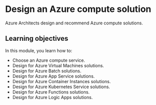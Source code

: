# Design an Azure compute solution

Azure Architects design and recommend Azure compute solutions.

## Learning objectives

In this module, you learn how to:

- Choose an Azure compute service.
- Design for Azure Virtual Machines solutions.
- Design for Azure Batch solutions.
- Design for Azure App Service solutions.
- Design for Azure Container Instances solutions.
- Design for Azure Kubernetes Service solutions.
- Design for Azure Functions solutions.
- Design for Azure Logic Apps solutions.